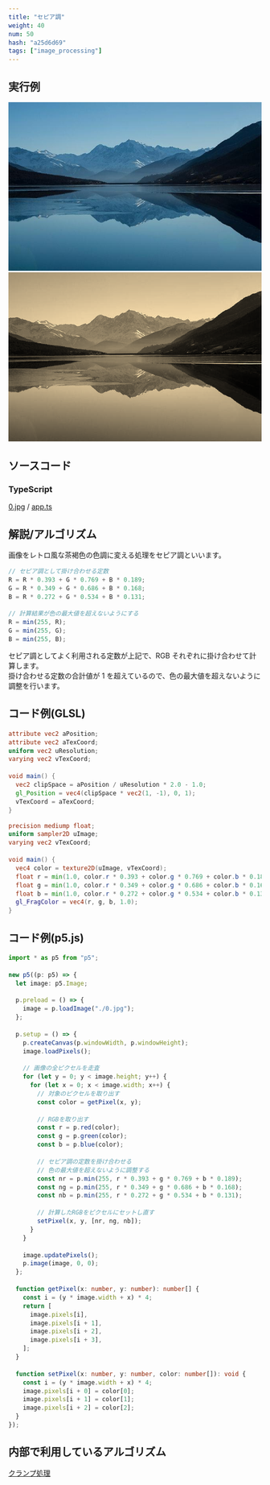 ```yaml
---
title: "セピア調"
weight: 40
num: 50
hash: "a25d6d69"
tags: ["image_processing"]
---
```


## 実行例

![](./static/images/a25d6d69/0.jpg)
![](./static/images/a25d6d69/1.png)

## ソースコード

### TypeScript

[0.jpg](./static/code/a25d6d69/0.jpg) / [app.ts](./static/code/a25d6d69/app.ts)

## 解説/アルゴリズム

画像をレトロ風な茶褐色の色調に変える処理をセピア調といいます。

```typescript
// セピア調として掛け合わせる定数
R = R * 0.393 + G * 0.769 + B * 0.189;
G = R * 0.349 + G * 0.686 + B * 0.168;
B = R * 0.272 + G * 0.534 + B * 0.131;

// 計算結果が色の最大値を超えないようにする
R = min(255, R);
G = min(255, G);
B = min(255, B);
```

セピア調としてよく利用される定数が上記で、RGB それぞれに掛け合わせて計算します。  
掛け合わせる定数の合計値が 1 を超えているので、色の最大値を超えないように調整を行います。

## コード例(GLSL)

```glsl
attribute vec2 aPosition;
attribute vec2 aTexCoord;
uniform vec2 uResolution;
varying vec2 vTexCoord;

void main() {
  vec2 clipSpace = aPosition / uResolution * 2.0 - 1.0;
  gl_Position = vec4(clipSpace * vec2(1, -1), 0, 1);
  vTexCoord = aTexCoord;
}
```

```glsl
precision mediump float;
uniform sampler2D uImage;
varying vec2 vTexCoord;

void main() {
  vec4 color = texture2D(uImage, vTexCoord);
  float r = min(1.0, color.r * 0.393 + color.g * 0.769 + color.b * 0.189);
  float g = min(1.0, color.r * 0.349 + color.g * 0.686 + color.b * 0.168);
  float b = min(1.0, color.r * 0.272 + color.g * 0.534 + color.b * 0.131);
  gl_FragColor = vec4(r, g, b, 1.0);
}
```

## コード例(p5.js)

```typescript
import * as p5 from "p5";

new p5((p: p5) => {
  let image: p5.Image;

  p.preload = () => {
    image = p.loadImage("./0.jpg");
  };

  p.setup = () => {
    p.createCanvas(p.windowWidth, p.windowHeight);
    image.loadPixels();

    // 画像の全ピクセルを走査
    for (let y = 0; y < image.height; y++) {
      for (let x = 0; x < image.width; x++) {
        // 対象のピクセルを取り出す
        const color = getPixel(x, y);

        // RGBを取り出す
        const r = p.red(color);
        const g = p.green(color);
        const b = p.blue(color);

        // セピア調の定数を掛け合わせる
        // 色の最大値を超えないように調整する
        const nr = p.min(255, r * 0.393 + g * 0.769 + b * 0.189);
        const ng = p.min(255, r * 0.349 + g * 0.686 + b * 0.168);
        const nb = p.min(255, r * 0.272 + g * 0.534 + b * 0.131);

        // 計算したRGBをピクセルにセットし直す
        setPixel(x, y, [nr, ng, nb]);
      }
    }

    image.updatePixels();
    p.image(image, 0, 0);
  };

  function getPixel(x: number, y: number): number[] {
    const i = (y * image.width + x) * 4;
    return [
      image.pixels[i],
      image.pixels[i + 1],
      image.pixels[i + 2],
      image.pixels[i + 3],
    ];
  }

  function setPixel(x: number, y: number, color: number[]): void {
    const i = (y * image.width + x) * 4;
    image.pixels[i + 0] = color[0];
    image.pixels[i + 1] = color[1];
    image.pixels[i + 2] = color[2];
  }
});
```

## 内部で利用しているアルゴリズム

[クランプ処理](/a14aaf54)
